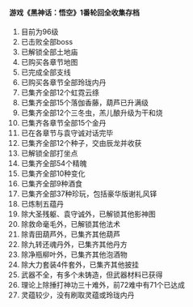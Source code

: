 <h4>游戏《黑神话：悟空》1番轮回全收集存档</h4>
<ol>
  <li>目前为96级</li>
  <li>已击败全部boss</li>
  <li>已解锁全部土地庙</li>
  <li>已购买各章节地图</li>
  <li>已完成全部支线</li>
  <li>已购买各章节全部玲珑内丹</li>
  <li>已集齐全部12个虹霓云绦</li>
  <li>已集齐全部15个落伽香藤，葫芦已升满级</li>
  <li>已集齐全部12个三冬虫，羔儿酿升级为干和烧</li>
  <li>已集齐各章节全部15个金丹</li>
  <li>已在各章节与袁守诚对话完毕</li>
  <li>已集齐全部12个种子，交由辰龙并收获</li>
  <li>已解锁全部打坐点</li>
  <li>已集齐全部54个精魄</li>
  <li>已集齐全部10种变化</li>
  <li>已集齐全部9种酒食</li>
  <li>已集齐全部37种珍玩，包括豪华版谢礼风铎</li>
  <li>已炼制五蕴丹</li>
  <li>除大圣残躯、袁守诚外，已解锁其他影神图</li>
  <li>除救命毫毛外，已解锁其他法术</li>
  <li>除青田葫芦外，已集齐其他葫芦</li>
  <li>除九转还魂丹外，已集齐其他丹方</li>
  <li>除净瓶柳叶外，已集齐其他泡酒物</li>
  <li>除大力套装4件套外，已集齐其他披挂</li>
  <li>武器不全，有多个未铸造，但武器材料已获得</li>
  <li>理论上除捶打神功三十难外，前72难中有71个已达成</li>
  <li>灵蕴较少，没有刷取灵蕴或玲珑内丹</li>
</ol>
